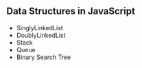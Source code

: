 ## Data Structures in JavaScript
- SinglyLinkedList
- DoublyLinkedList
- Stack
- Queue
- Binary Search Tree